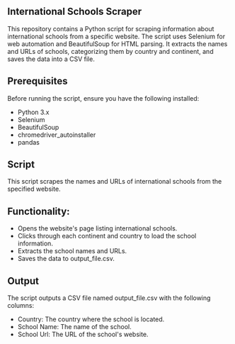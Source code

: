 ## International Schools Scraper

This repository contains a Python script for scraping information about international schools from a specific website. The script uses Selenium for web automation and BeautifulSoup for HTML parsing. It extracts the names and URLs of schools, categorizing them by country and continent, and saves the data into a CSV file.

## Prerequisites

Before running the script, ensure you have the following installed:

- Python 3.x
- Selenium
- BeautifulSoup
- chromedriver_autoinstaller
- pandas

## Script

This script scrapes the names and URLs of international schools from the specified website.

## Functionality:

- Opens the website's page listing international schools.
- Clicks through each continent and country to load the school information.
- Extracts the school names and URLs.
- Saves the data to output_file.csv.

## Output

The script outputs a CSV file named output_file.csv with the following columns:

 - Country: The country where the school is located.
 - School Name: The name of the school.
 - School Url: The URL of the school's website.
